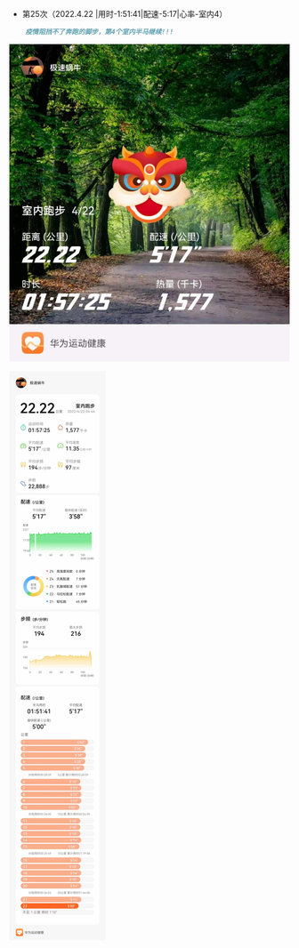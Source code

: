 - 第25次（2022.4.22 |用时-1:51:41|配速-5:17|心率-室内4）
```markdown
    疫情阻挡不了奔跑的脚步，第4个室内半马继续!!!
``` 

![详情](./半马-20220422b.jpg)  

![详情](./半马-20220422.jpg)
